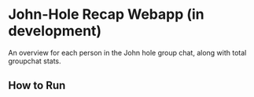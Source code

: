 # John-Hole Recap Webapp (in development)

An overview for each person in the John hole group chat, along with total groupchat stats.

## How to Run
